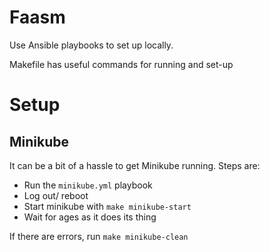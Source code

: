 # Faasm

Use Ansible playbooks to set up locally.

Makefile has useful commands for running and set-up

# Setup

## Minikube

It can be a bit of a hassle to get Minikube running. Steps are:

- Run the `minikube.yml` playbook
- Log out/ reboot
- Start minikube with `make minikube-start`
- Wait for ages as it does its thing

If there are errors, run `make minikube-clean`
